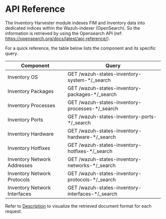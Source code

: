 # API Reference

The Inventory Harvester module indexes FIM and Inventory data into dedicated indices within the Wazuh-indexer (OpenSearch). So the information is retrieved by using the Opensearch API (ref: https://opensearch.org/docs/latest/api-reference/).

For a quick reference, the table below lists the component and its specific query.

| Component                    | Query                                            |
|------------------------------|--------------------------------------------------|
| Inventory OS                 | GET /wazuh-states-inventory-system-*/_search     |
| Inventory Packages           | GET /wazuh-states-inventory-packages-*/_search   |
| Inventory Processes          | GET /wazuh-states-inventory-processes-*/_search  |
| Inventory Ports              | GET /wazuh-states-inventory-ports-*/_search      |
| Inventory Hardware           | GET /wazuh-states-inventory-hardware-*/_search   |
| Inventory Hotfixes           | GET /wazuh-states-inventory-hotfixes-*/_search   |
| Inventory Network Addresses  | GET /wazuh-states-inventory-networks-*/_search   |
| Inventory Network Protocols  | GET /wazuh-states-inventory-protocols-*/_search  |
| Inventory Network Interfaces | GET /wazuh-states-inventory-interfaces-*/_search |

Refer to [Description](description.md) to visualize the retrieved document format for each request.
